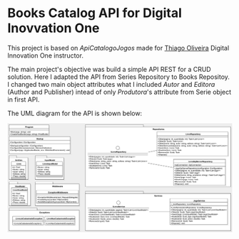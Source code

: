 # Books Catalog API for Digital Inovvation One

This project is based on _ApiCatalogoJogos_ made for [Thiago Oliveira](https://www.linkedin.com/in/thiago-campos-de-oliveira-693a3840/) Digital Innovation One instructor.

The main project's objective was build a simple API REST for a CRUD solution. Here I adapted the API from Series Repository to Books Repositoy. I changed two main object attributes what I included  _Autor_ and _Editora_ (Author and Publisher) intead of only _Produtora_'s attribute from Serie object in first API.

The UML diagram for the API is shown below:

![](docs/CatalogoLivros.png)
